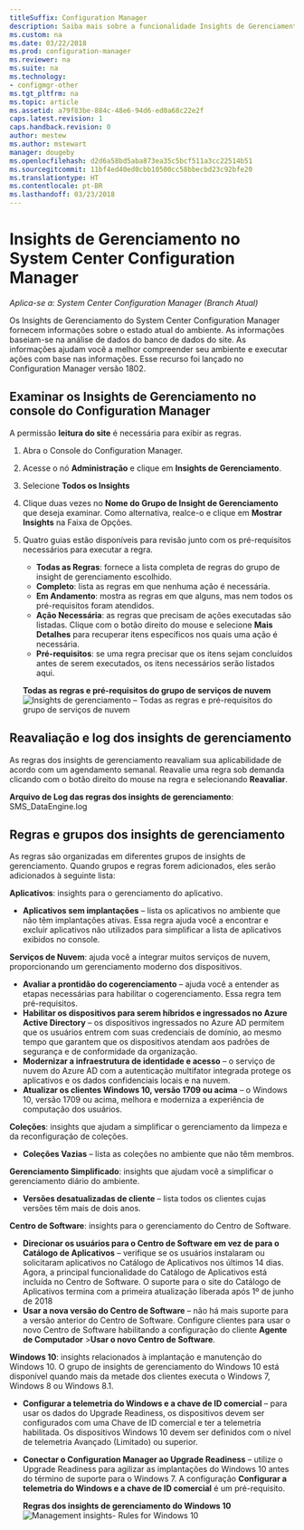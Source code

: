 ```yaml
---
titleSuffix: Configuration Manager
description: Saiba mais sobre a funcionalidade Insights de Gerenciamento disponível no console do Configuration Manager.
ms.custom: na
ms.date: 03/22/2018
ms.prod: configuration-manager
ms.reviewer: na
ms.suite: na
ms.technology:
- configmgr-other
ms.tgt_pltfrm: na
ms.topic: article
ms.assetid: a79f83be-884c-48e6-94d6-ed0a68c22e2f
caps.latest.revision: 1
caps.handback.revision: 0
author: mestew
ms.author: mstewart
manager: dougeby
ms.openlocfilehash: d2d6a58bd5aba873ea35c5bcf511a3cc22514b51
ms.sourcegitcommit: 11bf4ed40ed0cbb10500cc58bbecbd23c92bfe20
ms.translationtype: HT
ms.contentlocale: pt-BR
ms.lasthandoff: 03/23/2018
---
```

# <a name="management-insights-in-system-center-configuration-manager"></a>Insights de Gerenciamento no System Center Configuration Manager

*Aplica-se a: System Center Configuration Manager (Branch Atual)*

Os Insights de Gerenciamento do System Center Configuration Manager fornecem informações sobre o estado atual do ambiente. As informações baseiam-se na análise de dados do banco de dados do site. As informações ajudam você a melhor compreender seu ambiente e executar ações com base nas informações. Esse recurso foi lançado no Configuration Manager versão 1802. <!--1353967-->

## <a name="review-management-insights-in-the-configuration-manager-console"></a>Examinar os Insights de Gerenciamento no console do Configuration Manager 
A permissão **leitura do site** é necessária para exibir as regras.

1. Abra o Console do Configuration Manager. 
2. Acesse o nó **Administração** e clique em **Insights de Gerenciamento**.
3. Selecione **Todos os Insights**
4. Clique duas vezes no **Nome do Grupo de Insight de Gerenciamento** que deseja examinar. Como alternativa, realce-o e clique em **Mostrar Insights** na Faixa de Opções. 
5. Quatro guias estão disponíveis para revisão junto com os pré-requisitos necessários para executar a regra. 
    - **Todas as Regras**: fornece a lista completa de regras do grupo de insight de gerenciamento escolhido.
    - **Completo**: lista as regras em que nenhuma ação é necessária. 
    - **Em Andamento**: mostra as regras em que alguns, mas nem todos os pré-requisitos foram atendidos.
    - **Ação Necessária**: as regras que precisam de ações executadas são listadas. Clique com o botão direito do mouse e selecione **Mais Detalhes** para recuperar itens específicos nos quais uma ação é necessária. 
    - **Pré-requisitos**: se uma regra precisar que os itens sejam concluídos antes de serem executados, os itens necessários serão listados aqui.   
    
    **Todas as regras e pré-requisitos do grupo de serviços de nuvem** ![Insights de gerenciamento – Todas as regras e pré-requisitos do grupo de serviços de nuvem](./media/Management-insights-all-cloud-rules.png)

## <a name="management-insights-reevaluation-and-logging"></a>Reavaliação e log dos insights de gerenciamento
As regras dos insights de gerenciamento reavaliam sua aplicabilidade de acordo com um agendamento semanal. Reavalie uma regra sob demanda clicando com o botão direito do mouse na regra e selecionando **Reavaliar**.

**Arquivo de Log das regras dos insights de gerenciamento**: SMS_DataEngine.log
## <a name="management-insights-groups-and-rules"></a>Regras e grupos dos insights de gerenciamento
As regras são organizadas em diferentes grupos de insights de gerenciamento. Quando grupos e regras forem adicionados, eles serão adicionados à seguinte lista:

**Aplicativos**: insights para o gerenciamento do aplicativo.

- **Aplicativos sem implantações** – lista os aplicativos no ambiente que não têm implantações ativas. Essa regra ajuda você a encontrar e excluir aplicativos não utilizados para simplificar a lista de aplicativos exibidos no console. 

**Serviços de Nuvem**: ajuda você a integrar muitos serviços de nuvem, proporcionando um gerenciamento moderno dos dispositivos. 
 - **Avaliar a prontidão do cogerenciamento** – ajuda você a entender as etapas necessárias para habilitar o cogerenciamento. Essa regra tem pré-requisitos. 
 - **Habilitar os dispositivos para serem híbridos e ingressados no Azure Active Directory** – os dispositivos ingressados no Azure AD permitem que os usuários entrem com suas credenciais de domínio, ao mesmo tempo que garantem que os dispositivos atendam aos padrões de segurança e de conformidade da organização. 
 - **Modernizar a infraestrutura de identidade e acesso** – o serviço de nuvem do Azure AD com a autenticação multifator integrada protege os aplicativos e os dados confidenciais locais e na nuvem. 
 - **Atualizar os clientes Windows 10, versão 1709 ou acima** – o Windows 10, versão 1709 ou acima, melhora e moderniza a experiência de computação dos usuários. 


**Coleções**: insights que ajudam a simplificar o gerenciamento da limpeza e da reconfiguração de coleções.
   - **Coleções Vazias** – lista as coleções no ambiente que não têm membros. 

**Gerenciamento Simplificado**: insights que ajudam você a simplificar o gerenciamento diário do ambiente. 
   - **Versões desatualizadas de cliente** – lista todos os clientes cujas versões têm mais de dois anos. 

**Centro de Software**: insights para o gerenciamento do Centro de Software. 
   - **Direcionar os usuários para o Centro de Software em vez de para o Catálogo de Aplicativos** – verifique se os usuários instalaram ou solicitaram aplicativos no Catálogo de Aplicativos nos últimos 14 dias. Agora, a principal funcionalidade do Catálogo de Aplicativos está incluída no Centro de Software. O suporte para o site do Catálogo de Aplicativos termina com a primeira atualização liberada após 1º de junho de 2018
   - **Usar a nova versão do Centro de Software** – não há mais suporte para a versão anterior do Centro de Software. Configure clientes para usar o novo Centro de Software habilitando a configuração do cliente **Agente de Computador** >**Usar o novo Centro de Software**.

**Windows 10**: insights relacionados à implantação e manutenção do Windows 10. O grupo de insights de gerenciamento do Windows 10 está disponível quando mais da metade dos clientes executa o Windows 7, Windows 8 ou Windows 8.1.
   - **Configurar a telemetria do Windows e a chave de ID comercial** – para usar os dados do Upgrade Readiness, os dispositivos devem ser configurados com uma Chave de ID comercial e ter a telemetria habilitada. Os dispositivos Windows 10 devem ser definidos com o nível de telemetria Avançado (Limitado) ou superior.
   - **Conectar o Configuration Manager ao Upgrade Readiness** – utilize o Upgrade Readiness para agilizar as implantações do Windows 10 antes do término de suporte para o Windows 7. A configuração **Configurar a telemetria do Windows e a chave de ID comercial** é um pré-requisito.

     **Regras dos insights de gerenciamento do Windows 10**
    ![Management insights- Rules for Windows 10](./media/Windows-10-insights-group.png)
    